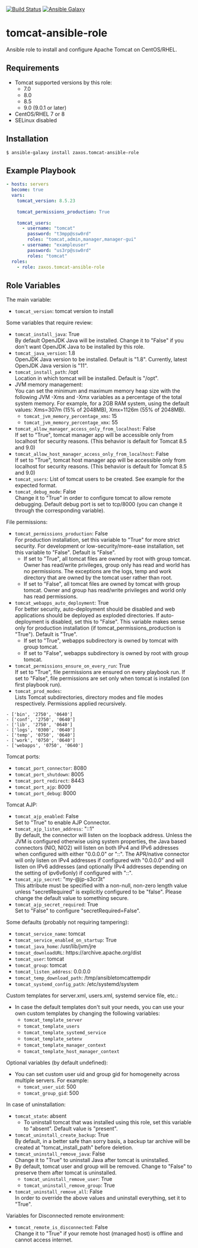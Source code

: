 
[![Build Status](https://travis-ci.org/zaxos/tomcat-ansible-role.svg?branch=master)](https://travis-ci.org/zaxos/tomcat-ansible-role)
[![Ansible Galaxy](https://img.shields.io/badge/galaxy-_zaxos.tomcat--ansible--role-blue.svg)](https://galaxy.ansible.com/zaxos/tomcat-ansible-role/)

tomcat-ansible-role
===================

Ansible role to install and configure Apache Tomcat on CentOS/RHEL. 


Requirements
------------
* Tomcat supported versions by this role:
  * 7.0
  * 8.0
  * 8.5
  * 9.0 (9.0.1 or later)
* CentOS/RHEL 7 or 8
* SELinux disabled

Installation
------------
```
$ ansible-galaxy install zaxos.tomcat-ansible-role
```

Example Playbook
----------------
```yaml
- hosts: servers
  become: true
  vars:
    tomcat_version: 8.5.23
    
    tomcat_permissions_production: True
    
    tomcat_users:
      - username: "tomcat"
        password: "t3mpp@ssw0rd"
        roles: "tomcat,admin,manager,manager-gui"
      - username: "exampleuser"
        password: "us3rp@ssw0rd"
        roles: "tomcat"        
  roles:
    - role: zaxos.tomcat-ansible-role
```

Role Variables
--------------
The main variable:
- `tomcat_version`: tomcat version to install

Some variables that require review:
- `tomcat_install_java`: True   
By default OpenJDK Java will be installed. Change it to "False" if you don't want OpenJDK Java to be installed by this role.
- `tomcat_java_version`: 1.8   
OpenJDK Java version to be installed. Default is "1.8". Currently, latest OpenJDK Java version is "11".
- `tomcat_install_path`: /opt   
Location in which tomcat will be installed. Default is "/opt".
- JVM memory management:   
You can set the minimum and maximum memory heap size with the following JVM -Xms and -Xmx variables as a percentage of the total system memory. For example, for a 2GB RAM system, using the default values: Xms=307m (15% of 2048MB), Xmx=1126m (55% of 2048MB).
  * `tomcat_jvm_memory_percentage_xms`: 15
  * `tomcat_jvm_memory_percentage_xmx`: 55   
- `tomcat_allow_manager_access_only_from_localhost`: False   
If set to "True", tomcat manager app will be accessible only from localhost for security reasons. (This behavior is default for Tomcat 8.5 and 9.0)
- `tomcat_allow_host_manager_access_only_from_localhost`: False   
If set to "True", tomcat host manager app will be accessible only from localhost for security reasons. (This behavior is default for Tomcat 8.5 and 9.0)
- `tomcat_users`: List of tomcat users to be created. See example for the expected format.
- `tomcat_debug_mode`: False   
Change it to "True" in order to configure tomcat to allow remote debugging. Default debug port is set to tcp/8000 (you can change it through the corresponding variable).

File permissions:
- `tomcat_permissions_production`: False  
For production installation, set this variable to "True" for more strict security. For development or low-security/more-ease installation, set this variable to "False". Default is "False".  
  * If set to "True", all tomcat files are owned by root with group tomcat. Owner has read/write privileges, group only has read and world has no permissions. The exceptions are the logs, temp and work directory that are owned by the tomcat user rather than root.  
  * If set to "False", all tomcat files are owned by tomcat with group tomcat. Owner and group has read/write privileges and world only has read permissions.
- `tomcat_webapps_auto_deployment`: True  
For better security, auto-deployment should be disabled and web applications should be deployed as exploded directories. If auto-deployment is disabled, set this to "False". This variable makes sense only for production installation (if tomcat_permissions_production is "True"). Default is "True".  
  * If set to "True", webapps subdirectory is owned by tomcat with group tomcat.
  * If set to "False", webapps subdirectory is owned by root with group tomcat.  
- `tomcat_permissions_ensure_on_every_run`: True  
If set to "True", file permissions are ensured on every playbook run. If set to "False", file permissions are set only when tomcat is installed (on first playbook run).
- `tomcat_prod_modes`:  
Lists Tomcat subdirectories, directory modes and file modes respectively. Permissions applied recursively.
```
- ['bin', '2750', '0640']
- ['conf', '2750', '0640']
- ['lib', '2750', '0640']
- ['logs', '0300', '0640']
- ['temp', '0750', '0640']
- ['work', '0750', '0640']
- ['webapps', '0750', '0640']
```

Tomcat ports:
- `tomcat_port_connector`: 8080
- `tomcat_port_shutdown`: 8005
- `tomcat_port_redirect`: 8443
- `tomcat_port_ajp`: 8009
- `tomcat_port_debug`: 8000

Tomcat AJP:
- `tomcat_ajp_enabled`: False  
Set to "True" to enable AJP Connector.
- `tomcat_ajp_listen_address`: "::1"  
By default, the connector will listen on the loopback address. Unless the JVM is configured otherwise using system properties, the Java based connectors (NIO, NIO2) will listen on both IPv4 and IPv6 addresses when configured with either "0.0.0.0" or "::". The APR/native connector will only listen on IPv4 addresses if configured with "0.0.0.0" and will listen on IPv6 addresses (and optionally IPv4 addresses depending on the setting of ipv6v6only) if configured with "::".
- `tomcat_ajp_secret`: "my-@jp-s3cr3t"  
This attribute must be specified with a non-null, non-zero length value unless "secretRequired" is explicitly configured to be "false". Please change the default value to something secure.
- `tomcat_ajp_secret_required`: True  
Set to "False" to configure "secretRequired=False".

Some defaults (probably not requiring tampering):
- `tomcat_service_name`: tomcat
- `tomcat_service_enabled_on_startup`: True
- `tomcat_java_home`: /usr/lib/jvm/jre
- `tomcat_downloadURL`: https://<i></i>archive.apache.org/dist
- `tomcat_user`: tomcat
- `tomcat_group`: tomcat
- `tomcat_listen_address`: 0.0.0.0
- `tomcat_temp_download_path`: /tmp/ansibletomcattempdir
- `tomcat_systemd_config_path`: /etc/systemd/system

Custom templates for server.xml, users.xml, systemd service file, etc.:
- In case the default templates don't suit your needs, you can use your own custom templates by changing the following variables:
  * `tomcat_template_server`
  * `tomcat_template_users`
  * `tomcat_template_systemd_service`
  * `tomcat_template_setenv`
  * `tomcat_template_manager_context`
  * `tomcat_template_host_manager_context`

Optional variables (by default undefined):
- You can set custom user uid and group gid for homogeneity across multiple servers. For example:
  * `tomcat_user_uid`: 500
  * `tomcat_group_gid`: 500

In case of uninstallation:
- `tomcat_state`: absent
  * To uninstall tomcat that was installed using this role, set this variable to "absent". Default value is "present".
- `tomcat_uninstall_create_backup`: True   
By default, in a better safe than sorry basis, a backup tar archive will be created at "tomcat_install_path" before deletion.
- `tomcat_uninstall_remove_java`: False   
Change it to "True" to uninstall Java after tomcat is uninstalled.
- By default, tomcat user and group will be removed. Change to "False" to preserve them after tomcat is uninstalled.
  * `tomcat_uninstall_remove_user`: True
  * `tomcat_uninstall_remove_group`: True
- `tomcat_uninstall_remove_all`: False   
In order to override the above values and uninstall everything, set it to "True".

Variables for Disconnected remote environment:
- `tomcat_remote_is_disconnected`: False  
Change it to "True" if your remote host (managed host) is offline and cannot access internet.
